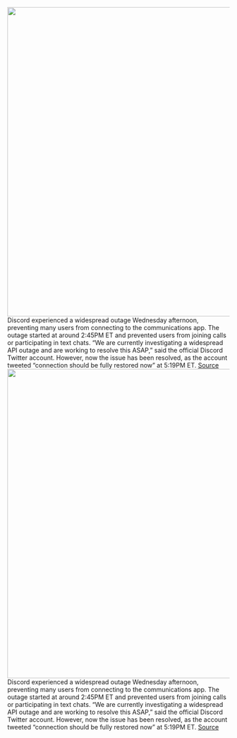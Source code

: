<img src='https://cdn.vox-cdn.com/thumbor/DRD1IJdvRXvTODrLK5k7vl7apzA=/0x0:2040x1360/1200x800/filters:focal(857x517:1183x843)/cdn.vox-cdn.com/uploads/chorus_image/image/70436072/acastro_200318_1777_discord_0003.0.0.jpg' width='700px' /><br/>
Discord experienced a widespread outage Wednesday afternoon, preventing many users from connecting to the communications app. The outage started at around 2:45PM ET and prevented users from joining calls or participating in text chats. “We are currently investigating a widespread API outage and are working to resolve this ASAP,” said the official Discord Twitter account. However, now the issue has been resolved, as the account tweeted “connection should be fully restored now” at 5:19PM ET.
<a href='https://www.theverge.com/2022/1/26/22903170/discord-down-outage-problems'> Source <a/><img src='https://cdn.vox-cdn.com/thumbor/DRD1IJdvRXvTODrLK5k7vl7apzA=/0x0:2040x1360/1200x800/filters:focal(857x517:1183x843)/cdn.vox-cdn.com/uploads/chorus_image/image/70436072/acastro_200318_1777_discord_0003.0.0.jpg' width='700px' /><br/>
Discord experienced a widespread outage Wednesday afternoon, preventing many users from connecting to the communications app. The outage started at around 2:45PM ET and prevented users from joining calls or participating in text chats. “We are currently investigating a widespread API outage and are working to resolve this ASAP,” said the official Discord Twitter account. However, now the issue has been resolved, as the account tweeted “connection should be fully restored now” at 5:19PM ET.
<a href='https://www.theverge.com/2022/1/26/22903170/discord-down-outage-problems'> Source <a/>